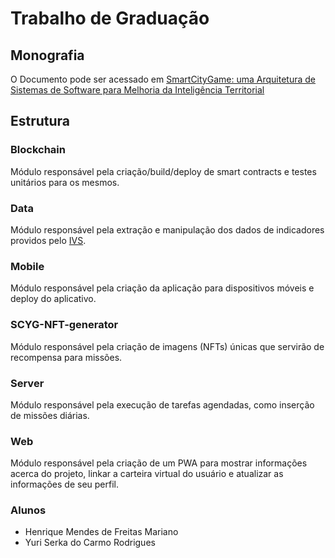 # Trabalho de Graduação

## Monografia

O Documento pode ser acessado em [SmartCityGame: uma Arquitetura de Sistemas de Software para Melhoria da Inteligência Territorial](https://www.overleaf.com/read/mhvrdqmzwzzh)

## Estrutura

### **Blockchain**

Módulo responsável pela criação/build/deploy de smart contracts e testes unitários para os mesmos.

### **Data**

Módulo responsável pela extração e manipulação dos dados de indicadores providos pelo [IVS](http://ivs.ipea.gov.br/index.php/pt/).

### **Mobile**

Módulo responsável pela criação da aplicação para dispositivos móveis e deploy do aplicativo.

### **SCYG-NFT-generator**

Módulo responsável pela criação de imagens (NFTs) únicas que servirão de recompensa para missões.

### **Server**

Módulo responsável pela execução de tarefas agendadas, como inserção de missões diárias.

### **Web**

Módulo responsável pela criação de um PWA para mostrar informações acerca do projeto, linkar a carteira virtual do usuário e atualizar as informações de seu perfil.

### Alunos

- Henrique Mendes de Freitas Mariano
- Yuri Serka do Carmo Rodrigues
